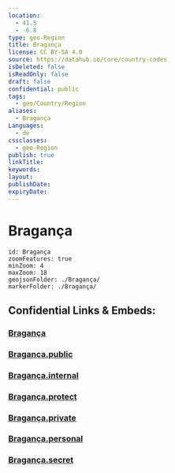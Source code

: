 ```yaml
---
location:
  - 41.5
  - -6.8
type: geo-Region
title: Bragança
license: CC BY-SA 4.0
source: https://datahub.io/core/country-codes
isDeleted: false
isReadOnly: false
draft: false
confidential: public
tags:
  - geo/Country/Region
aliases:
  - Bragança
Languages:
  - de
cssclasses:
  - geo-Region
publish: true
linkTitle:
keywords:
layout:
publishDate:
expiryDate:
---
```


# Bragança

```leaflet
id: Bragança
zoomFeatures: true 
minZoom: 4 
maxZoom: 18
geojsonFolder: ./Bragança/
markerFolder: ./Bragança/
```


## Confidential Links & Embeds: 

### [Bragança](/_Standards/Earth/Continent/Europe/Europe~South/Portugal/Districts~Portugal/Bragança.md) 

### [Bragança.public](/_public/Earth/Continent/Europe/Europe~South/Portugal/Districts~Portugal/Bragança.public.md) 

### [Bragança.internal](/_internal/Earth/Continent/Europe/Europe~South/Portugal/Districts~Portugal/Bragança.internal.md) 

### [Bragança.protect](/_protect/Earth/Continent/Europe/Europe~South/Portugal/Districts~Portugal/Bragança.protect.md) 

### [Bragança.private](/_private/Earth/Continent/Europe/Europe~South/Portugal/Districts~Portugal/Bragança.private.md) 

### [Bragança.personal](/_personal/Earth/Continent/Europe/Europe~South/Portugal/Districts~Portugal/Bragança.personal.md) 

### [Bragança.secret](/_secret/Earth/Continent/Europe/Europe~South/Portugal/Districts~Portugal/Bragança.secret.md)

